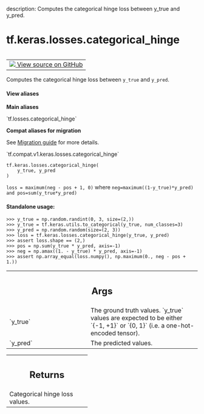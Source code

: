 description: Computes the categorical hinge loss between y_true and y_pred.

<div itemscope itemtype="http://developers.google.com/ReferenceObject">
<meta itemprop="name" content="tf.keras.losses.categorical_hinge" />
<meta itemprop="path" content="Stable" />
</div>

# tf.keras.losses.categorical_hinge

<!-- Insert buttons and diff -->

<table class="tfo-notebook-buttons tfo-api nocontent" align="left">
<td>
  <a target="_blank" href="https://github.com/keras-team/keras/tree/v2.7.0/keras/losses.py#L1511-L1543">
    <img src="https://www.tensorflow.org/images/GitHub-Mark-32px.png" />
    View source on GitHub
  </a>
</td>
</table>



Computes the categorical hinge loss between `y_true` and `y_pred`.

<section class="expandable">
  <h4 class="showalways">View aliases</h4>
  <p>
<b>Main aliases</b>
<p>`tf.losses.categorical_hinge`</p>

<b>Compat aliases for migration</b>
<p>See
<a href="https://www.tensorflow.org/guide/migrate">Migration guide</a> for
more details.</p>
<p>`tf.compat.v1.keras.losses.categorical_hinge`</p>
</p>
</section>

<pre class="devsite-click-to-copy prettyprint lang-py tfo-signature-link">
<code>tf.keras.losses.categorical_hinge(
    y_true, y_pred
)
</code></pre>



<!-- Placeholder for "Used in" -->

`loss = maximum(neg - pos + 1, 0)`
where `neg=maximum((1-y_true)*y_pred) and pos=sum(y_true*y_pred)`

#### Standalone usage:



```
>>> y_true = np.random.randint(0, 3, size=(2,))
>>> y_true = tf.keras.utils.to_categorical(y_true, num_classes=3)
>>> y_pred = np.random.random(size=(2, 3))
>>> loss = tf.keras.losses.categorical_hinge(y_true, y_pred)
>>> assert loss.shape == (2,)
>>> pos = np.sum(y_true * y_pred, axis=-1)
>>> neg = np.amax((1. - y_true) * y_pred, axis=-1)
>>> assert np.array_equal(loss.numpy(), np.maximum(0., neg - pos + 1.))
```

<!-- Tabular view -->
 <table class="responsive fixed orange">
<colgroup><col width="214px"><col></colgroup>
<tr><th colspan="2"><h2 class="add-link">Args</h2></th></tr>

<tr>
<td>
`y_true`
</td>
<td>
The ground truth values. `y_true` values are expected to be
either `{-1, +1}` or `{0, 1}` (i.e. a one-hot-encoded tensor).
</td>
</tr><tr>
<td>
`y_pred`
</td>
<td>
The predicted values.
</td>
</tr>
</table>



<!-- Tabular view -->
 <table class="responsive fixed orange">
<colgroup><col width="214px"><col></colgroup>
<tr><th colspan="2"><h2 class="add-link">Returns</h2></th></tr>
<tr class="alt">
<td colspan="2">
Categorical hinge loss values.
</td>
</tr>

</table>


